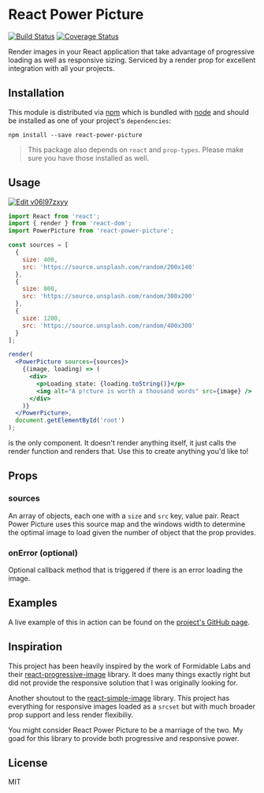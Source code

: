 # React Power Picture

[![Build Status](https://travis-ci.org/tvthatsme/react-power-picture.svg?branch=master)](https://travis-ci.org/tvthatsme/react-power-picture)
[![Coverage Status](https://coveralls.io/repos/github/tvthatsme/react-power-picture/badge.svg?branch=master)](https://coveralls.io/github/tvthatsme/react-power-picture?branch=master)

Render images in your React application that take advantage of progressive loading as well as responsive sizing. Serviced by a render prop for excellent integration with all your projects.

## Installation

This module is distributed via [npm](https://www.npmjs.com/) which is bundled with [node](https://nodejs.org/) and
should be installed as one of your project's `dependencies`:

```
npm install --save react-power-picture
```

> This package also depends on `react` and `prop-types`. Please make sure you
> have those installed as well.

## Usage

[![Edit v06l97zxyy](https://codesandbox.io/static/img/play-codesandbox.svg)](https://codesandbox.io/s/v06l97zxyy)

```jsx
import React from 'react';
import { render } from 'react-dom';
import PowerPicture from 'react-power-picture';

const sources = [
  {
    size: 400,
    src: 'https://source.unsplash.com/random/200x140'
  },
  {
    size: 800,
    src: 'https://source.unsplash.com/random/300x200'
  },
  {
    size: 1200,
    src: 'https://source.unsplash.com/random/400x300'
  }
];

render(
  <PowerPicture sources={sources}>
    {(image, loading) => (
      <div>
        <p>Loading state: {loading.toString()}</p>
        <img alt="A p!cture is worth a thousand words" src={image} />
      </div>
    )}
  </PowerPicture>,
  document.getElementById('root')
);
```

<PowerPicture /> is the only component. It doesn't render anything itself, it just calls the render function and renders that. Use this to create anything you'd like to!

## Props

### sources

An array of objects, each one with a `size` and `src` key, value pair. React Power Picture uses this source map and the windows width to determine the optimal image to load given the number of object that the prop provides.

### onError (optional)

Optional callback method that is triggered if there is an error loading the image.

## Examples

A live example of this in action can be found on the [project's GitHub page](https://tvthatsme.github.io/react-power-picture).

## Inspiration

This project has been heavily inspired by the work of Formidable Labs and their [react-progressive-image](https://github.com/FormidableLabs/react-progressive-image) library. It does many things exactly right but did not provide the responsive solution that I was originally looking for.

Another shoutout to the [react-simple-image](https://github.com/bitjourney/react-simple-image) library. This project has everything for responsive images loaded as a `srcset` but with much broader prop support and less render flexibiliy.

You might consider React Power Picture to be a marriage of the two. My goad for this library to provide both progressive and responsive power.

## License

MIT
